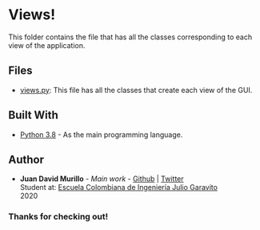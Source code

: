 # Views!
This folder contains the file that has all the classes corresponding to each view 
of the application.

## Files
- [views.py](https://github.com/juancho20sp/Palabras-Encadenadas/blob/master/files/views/views.py):
This file has all the classes that create each view of the GUI.




## Built With

* [Python 3.8](https://www.python.org/) - As the main programming language.



## Author

* **Juan David Murillo** - *Main work* - [Github](https://github.com/juancho20sp) | [Twitter](https://twitter.com/juancho20sp)<br/>
Student at: [Escuela Colombiana de Ingeniería Julio Garavito](https://www.escuelaing.edu.co/es/) <br/>
2020 



### Thanks for checking out!
